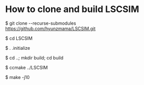 # How to clone and build LSCSIM
$ git clone --recurse-submodules https://github.com/hyunzmama/LSCSIM.git

$ cd LSCSIM

$ . .initialize

$ cd ..; mkdir build; cd build

$ ccmake ../LSCSIM

$ make -j10

